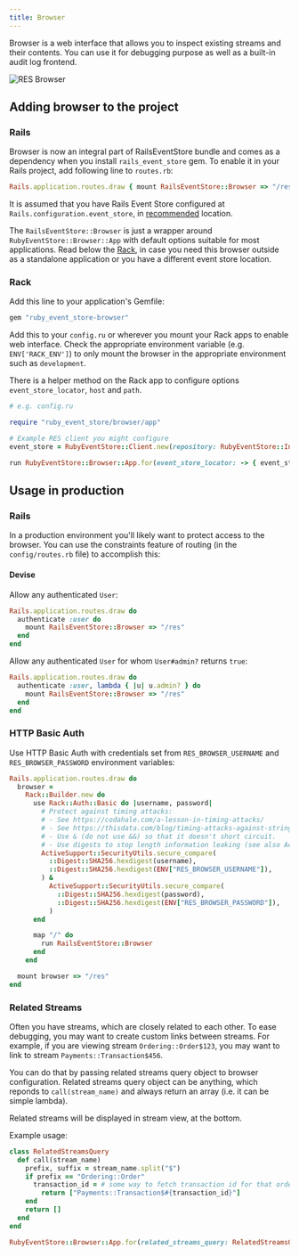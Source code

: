 ```yaml
---
title: Browser
---
```


Browser is a web interface that allows you to inspect existing streams and their contents. You can use it for debugging purpose as well as a built-in audit log frontend.

![RES Browser](/images/localhost_3000_res_.png)

## Adding browser to the project

### Rails

Browser is now an integral part of RailsEventStore bundle and comes as a dependency when you install `rails_event_store` gem. To enable it in your Rails project, add following line to `routes.rb`:

```ruby
Rails.application.routes.draw { mount RailsEventStore::Browser => "/res" if Rails.env.development? }
```

It is assumed that you have Rails Event Store configured at `Rails.configuration.event_store`, in [recommended](../getting-started/install/) location.

The `RailsEventStore::Browser` is just a wrapper around `RubyEventStore::Browser::App` with default options suitable for most applications. Read below the [Rack](#rack), in case you need this browser outside as a standalone application or you have a different event store location.

### Rack

Add this line to your application's Gemfile:

```ruby
gem "ruby_event_store-browser"
```

Add this to your `config.ru` or wherever you mount your Rack apps to enable web interface. Check the appropriate environment variable (e.g. `ENV['RACK_ENV']`) to only mount the browser in the appropriate environment such as `development`.

There is a helper method on the Rack app to configure options `event_store_locator`, `host` and `path`.

```ruby
# e.g. config.ru

require "ruby_event_store/browser/app"

# Example RES client you might configure
event_store = RubyEventStore::Client.new(repository: RubyEventStore::InMemoryRepository.new)

run RubyEventStore::Browser::App.for(event_store_locator: -> { event_store })
```

## Usage in production

### Rails

In a production environment you'll likely want to protect access to the browser. You can use the constraints feature of routing (in the `config/routes.rb` file) to accomplish this:

#### Devise

Allow any authenticated `User`:

```ruby
Rails.application.routes.draw do
  authenticate :user do
    mount RailsEventStore::Browser => "/res"
  end
end
```

Allow any authenticated `User` for whom `User#admin?` returns `true`:

```ruby
Rails.application.routes.draw do
  authenticate :user, lambda { |u| u.admin? } do
    mount RailsEventStore::Browser => "/res"
  end
end
```

### HTTP Basic Auth

Use HTTP Basic Auth with credentials set from `RES_BROWSER_USERNAME` and `RES_BROWSER_PASSWORD` environment variables:

```ruby
Rails.application.routes.draw do
  browser =
    Rack::Builder.new do
      use Rack::Auth::Basic do |username, password|
        # Protect against timing attacks:
        # - See https://codahale.com/a-lesson-in-timing-attacks/
        # - See https://thisdata.com/blog/timing-attacks-against-string-comparison/
        # - Use & (do not use &&) so that it doesn't short circuit.
        # - Use digests to stop length information leaking (see also ActiveSupport::SecurityUtils.variable_size_secure_compare)
        ActiveSupport::SecurityUtils.secure_compare(
          ::Digest::SHA256.hexdigest(username),
          ::Digest::SHA256.hexdigest(ENV["RES_BROWSER_USERNAME"]),
        ) &
          ActiveSupport::SecurityUtils.secure_compare(
            ::Digest::SHA256.hexdigest(password),
            ::Digest::SHA256.hexdigest(ENV["RES_BROWSER_PASSWORD"]),
          )
      end

      map "/" do
        run RailsEventStore::Browser
      end
    end

  mount browser => "/res"
end
```

### Related Streams

Often you have streams, which are closely related to each other. To ease debugging, you may want to create custom links between streams. For example, if you are viewing stream `Ordering::Order$123`, you may want to link to stream `Payments::Transaction$456`.

You can do that by passing related streams query object to browser configuration. Related streams query object can be anything, which reponds to `call(stream_name)` and always return an array (i.e. it can be simple lambda).

Related streams will be displayed in stream view, at the bottom.

Example usage:

```ruby
class RelatedStreamsQuery
  def call(stream_name)
    prefix, suffix = stream_name.split("$")
    if prefix == "Ordering::Order"
      transaction_id = # some way to fetch transaction id for that order
        return ["Payments::Transaction$#{transaction_id}"]
    end
    return []
  end
end

RubyEventStore::Browser::App.for(related_streams_query: RelatedStreamsQuery.new)
```
